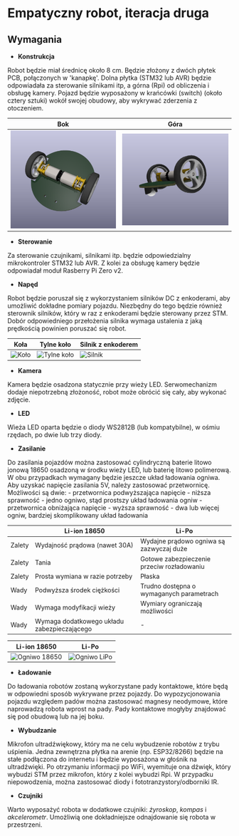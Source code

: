 # Empatyczny robot, iteracja druga

## Wymagania
- **Konstrukcja**

Robot będzie miał średnicę około 8 cm. Będzie złożony z dwóch płytek PCB, połączonych w 'kanapkę'. Dolna płytka (STM32 lub AVR) będzie odpowiadała za sterowanie silnikami itp, a górna (Rpi) od obliczenia i obsługę kamery.
Pojazd będzie wyposażony w krańcówki (switch) (około cztery sztuki) wokół swojej obudowy, aby wykrywać zderzenia z otoczeniem.

| Bok | Góra |
| -------- | -------- |
| ![Bok](./images/visualisation_1.png) | ![Góra](./images/visualisation_2.png) |

- **Sterowanie**

Za sterowanie czujnikami, silnikami itp. będzie odpowiedzialny mikrokontroler STM32 lub AVR. Z kolei za obsługę kamery będzie odpowiadał moduł Rasberry Pi Zero v2.

- **Napęd**

Robot będzie poruszał się z wykorzystaniem silników DC z enkoderami, aby umożliwić dokładne pomiary pojazdu. Niezbędny do tego będzie również sterownik silników, który w raz z enkoderami będzie sterowany przez STM. Dobór odpowiedniego przełożenia silnika wymaga ustalenia z jaką prędkością powinien poruszać się robot.

| Koła | Tylne koło | Silnik z enkoderem |
| -------- | -------- | -------- |
| ![Koło](https://encrypted-tbn1.gstatic.com/shopping?q=tbn:ANd9GcSUp6mGs-iCtDkQpemEjEq1Jl35-YKetpdcendzWMH9eVRLjXiS50TK4wUbikKr-jl2AhQ184Erd3O-CO7vkvXWsPYrM6P2heWlLPOQQmikmpkiAZGQldgo&usqp=CAE) | ![Tylne koło](https://kamami.pl/8025-large_default/pololu-ball-caster-plastikowa-kulka-podporowa-38-950.jpg) | ![Silnik](https://a.pololu-files.com/picture/0J10611.1200.jpg?c5604fe587296f96f06195d3fa81426c) |

- **Kamera**

Kamera będzie osadzona statycznie przy wieży LED. Serwomechanizm dodaje niepotrzebną złożoność, robot może obrócić się cały, aby wykonać zdjęcie.

- **LED**

Wieża LED oparta będzie o diody WS2812B (lub kompatybilne), w ośmiu rzędach, po dwie lub trzy diody.

- **Zasilanie**

Do zasilania pojazdów można zastosować cylindryczną baterie litowo jonową 18650 osadzoną w środku wieży LED, lub baterię litowo polimerową. W obu przypadkach wymagany będzie jeszcze układ ładowania ogniwa.
Aby uzyskać napięcie zasilania 5V, należy zastosować przetwornicę. Możliwości są dwie: 
    - przetwornica podwyższająca napięcie
        - niższa sprawność
        - jedno ogniwo, stąd prostszy układ ładowania ogniw
    - przetwornica obniżająca napięcie
        - wyższa sprawność
        - dwa lub więcej ogniw, bardziej skomplikowany układ ładowania

| | Li-ion 18650 | Li-Po |
| -------- | -------- | -------- |
| Zalety   | Wydajność prądowa (nawet 30A) | Wydajne prądowo ogniwa są zazwyczaj duże |
| Zalety   | Tania | Gotowe zabezpieczenie przeciw rozładowaniu |
| Zalety   | Prosta wymiana w razie potrzeby | Płaska |
| Wady     | Podwyższa środek ciężkości | Trudno dostępna o wymaganych parametrach |
| Wady     | Wymaga modyfikacji wieży | Wymiary ograniczają możliwości |
| Wady     | Wymaga dodatkowego układu zabezpieczającego | - |

| Li-ion 18650 | Li-Po |
| -------- | -------- |
| ![Ogniwo 18650](https://botland.com.pl/img/art/inne/06463_1.jpg) | ![Ogniwo LiPo](https://balticad.eu/zdjecia/produkt/1533/2546/600x600/3/akumulator_li_po_3_7v_250mah_5x20x30mm_7724.jpg) |

- **Ładowanie**

Do ładowania robotów zostaną wykorzystane pady kontaktowe, które będą w odpowiedni sposób wykrywane przez pojazdy. Do wypozycjonowania pojazdu względem padów można zastosować magnesy neodymowe, które naprowadzą robota wprost na pady. Pady kontaktowe mogłyby znajdować się pod obudową lub na jej boku.

- **Wybudzanie**

Mikrofon ultradźwiękowy, który ma ne celu wybudzenie robotów z trybu uśpienia. Jedna zewnętrzna płytka na arenie (np. ESP32/8266) będzie na stałe podłączona do internetu i będzie wyposażona w głośnik na ultradźwięki. Po otrzymaniu informacji po WiFi, wyemituje ona dźwięk, który wybudzi STM przez mikrofon, który z kolei wybudzi Rpi.
W przypadku niepowodzenia, można zastosować diody i fototranzystory/odborniki IR. 

- **Czujniki**

Warto wyposażyć robota w dodatkowe czujniki: *żyroskop*, *kompas* i *akcelerometr*. Umożliwią one dokładniejsze odnajdowanie się robota w przestrzeni.

